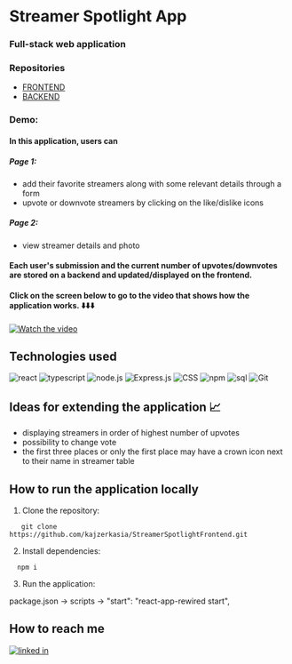 # Streamer Spotlight App

### Full-stack web application

### Repositories

- [FRONTEND](https://github.com/kajzerkasia/StreamerSpotlightFrontend)
- [BACKEND](https://github.com/kajzerkasia/StreamerSpotlightBackend)

### Demo:

#### In this application, users can 
##### Page 1:
- add their favorite streamers along with some relevant details through a form
- upvote or downvote streamers by clicking on the like/dislike icons
##### Page 2:
- view streamer details and photo


#### Each user's submission and the current number of upvotes/downvotes are stored on a backend and updated/displayed on the frontend.

#### Click on the screen below to go to the video that shows how the application works. ⬇️⬇️⬇️

[![Watch the video](/public/assets/gym-training-planner-preview.png)](https://youtu.be/fUGJYWbEydE)

## Technologies used

![react](https://img.shields.io/badge/react%20-%23404d59.svg?logo=react&style=for-the-badge&logoColor=cyan)
![typescript](https://img.shields.io/badge/typescript%20-%23404d59.svg?logo=typescript&style=for-the-badge&logoColor=blue)
![node.js](https://img.shields.io/badge/node.js%20-%23404d59.svg?logo=node.js&style=for-the-badge&logoColor=green)
![Express.js](https://img.shields.io/badge/express.js%20-%23404d59.svg?style=for-the-badge&logo=express&logoColor=%2361DAFB)
![CSS](https://img.shields.io/badge/CSS%20-%23404d59.svg?&style=for-the-badge&logo=css3&logoColor=blue)
![npm](https://img.shields.io/badge/npm%20-%23404d59.svg?logo=npm&style=for-the-badge&logoColor=red)
![sql](https://img.shields.io/badge/sql%20-%23404d59.svg?logo=mysql&style=for-the-badge&logoColor=orange)
![Git](https://img.shields.io/badge/git%20-%23404d59.svg?style=for-the-badge&logo=git&logoColor=red)

## Ideas for extending the application 📈
* displaying streamers in order of highest number of upvotes
* possibility to change vote
* the first three places or only the first place may have a crown icon next to their name in streamer table
## How to run the application locally

1. Clone the repository:
```
   git clone https://github.com/kajzerkasia/StreamerSpotlightFrontend.git
   ```
2. Install dependencies:
 ```
   npm i
 ```
3. Run the application:

package.json -> scripts -> "start": "react-app-rewired start",

## How to reach me

[<img src="https://img.shields.io/badge/linked%20in-%23404d59.svg?logo=linkedin&style=for-the-badge&logoColor=blue" alt="linked in" />](https://www.linkedin.com/in/katarzyna-kajzer/)


